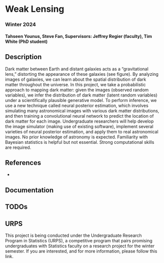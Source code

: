 # Weak Lensing
### Winter 2024
#### Tahseen Younus, Steve Fan, Supervisors: Jeffrey Regier (faculty), Tim White (PhD student)

## Description
Dark matter between Earth and distant galaxies acts as a “gravitational lens,” distorting
the appearance of these galaxies (see figure). By analyzing images of galaxies, we can
learn about the spatial distribution of dark matter throughout the universe. In this project,
we take a probabilistic approach to mapping dark matter: given the images (observed
random variables), we infer the distribution of dark matter (latent random variables) under
a scientifically plausible generative model. To perform inference, we use a new technique
called neural posterior estimation, which involves simulating many astronomical images
with various dark matter distributions, and then training a convolutional neural network to
predict the location of dark matter for each image. Undergraduate researchers will help
develop the image simulator (making use of existing software), implement several
varieties of neural posterior estimation, and apply them to real astronomical images. No
prior knowledge of astronomy is expected. Familiarity with Bayesian statistics is helpful
but not essential. Strong computational skills are required.

## References
- 

## Documentation

## TODOs

## URPS
This project is being conducted under the Undergraduate Research Program in Statistics (URPS), a competitive program that pairs promising undergraduates with Statistics faculty on a research project for the winter semester. If you are interested, and for more information, please follow this link.